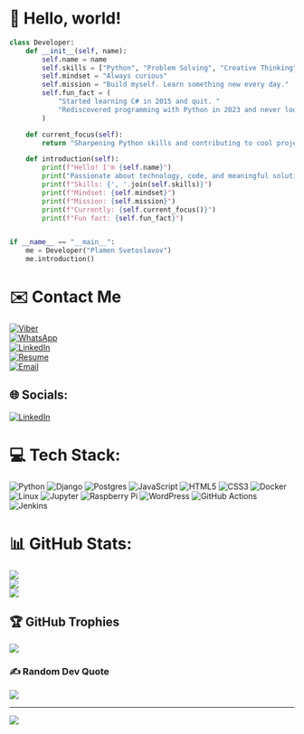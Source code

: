 # 👋 Hello, world!

```python
class Developer:
    def __init__(self, name):
        self.name = name
        self.skills = ["Python", "Problem Solving", "Creative Thinking", "Continuous Learning"]
        self.mindset = "Always curious"
        self.mission = "Build myself. Learn something new every day."
        self.fun_fact = (
            "Started learning C# in 2015 and quit. "
            "Rediscovered programming with Python in 2023 and never looked back!"
        )

    def current_focus(self):
        return "Sharpening Python skills and contributing to cool projects."

    def introduction(self):
        print(f"Hello! I'm {self.name}")
        print("Passionate about technology, code, and meaningful solutions.")
        print(f"Skills: {', '.join(self.skills)}")
        print(f"Mindset: {self.mindset}")
        print(f"Mission: {self.mission}")
        print(f"Currently: {self.current_focus()}")
        print(f"Fun fact: {self.fun_fact}")


if __name__ == "__main__":
    me = Developer("Plamen Svetoslavov")
    me.introduction()
```

# ✉️ Contact Me

[![Viber](https://img.shields.io/badge/Viber-7360F2?style=for-the-badge&logo=viber&logoColor=white)](viber://chat?number=%2B359883427273)  
[![WhatsApp](https://img.shields.io/badge/WhatsApp-25D366?style=for-the-badge&logo=whatsapp&logoColor=white)](https://wa.me/359883427273)  
[![LinkedIn](https://img.shields.io/badge/LinkedIn-%230077B5.svg?style=for-the-badge&logo=linkedin&logoColor=white)](https://www.linkedin.com/in/plamen-svetoslavov/)  
[![Resume](https://img.shields.io/badge/Resume-FF6F61?style=for-the-badge&logo=read-the-docs&logoColor=white)](https://plamensve.github.io/ai_cyberPunk/)  
[![Email](https://img.shields.io/badge/Email-D14836?style=for-the-badge&logo=gmail&logoColor=white)](mailto:svetoslavov.dev@gmail.com)



## 🌐 Socials:
[![LinkedIn](https://img.shields.io/badge/LinkedIn-%230077B5.svg?logo=linkedin&logoColor=white)](https://linkedin.com/in/plamen-svetoslavov-฿-66659a148) 

# 💻 Tech Stack:
![Python](https://img.shields.io/badge/python-3670A0?style=for-the-badge&logo=python&logoColor=ffdd54) 
![Django](https://img.shields.io/badge/django-%23092E20.svg?style=for-the-badge&logo=django&logoColor=white) 
![Postgres](https://img.shields.io/badge/postgres-%23316192.svg?style=for-the-badge&logo=postgresql&logoColor=white) 
![JavaScript](https://img.shields.io/badge/javascript-%23323330.svg?style=for-the-badge&logo=javascript&logoColor=%23F7DF1E)
![HTML5](https://img.shields.io/badge/html5-%23E34F26.svg?style=for-the-badge&logo=html5&logoColor=white) 
![CSS3](https://img.shields.io/badge/css3-%231572B6.svg?style=for-the-badge&logo=css3&logoColor=white) 
![Docker](https://img.shields.io/badge/docker-%230db7ed.svg?style=for-the-badge&logo=docker&logoColor=white)
![Linux](https://img.shields.io/badge/Linux-FCC624?style=for-the-badge&logo=linux&logoColor=black) 
![Jupyter](https://img.shields.io/badge/Jupyter-%23FA0F00.svg?style=for-the-badge&logo=jupyter&logoColor=white)
![Raspberry Pi](https://img.shields.io/badge/RaspberryPi-A22846?style=for-the-badge&logo=raspberry-pi&logoColor=white)
![WordPress](https://img.shields.io/badge/WordPress-%23117AC9.svg?style=for-the-badge&logo=WordPress&logoColor=white)
![GitHub Actions](https://img.shields.io/badge/GitHub%20Actions-%232671E5.svg?style=for-the-badge&logo=githubactions&logoColor=white)
![Jenkins](https://img.shields.io/badge/Jenkins-%23D24939.svg?style=for-the-badge&logo=Jenkins&logoColor=white)



# 📊 GitHub Stats:
![](https://github-readme-stats.vercel.app/api?username=plamensve&theme=dark&hide_border=false&include_all_commits=false&count_private=false)<br/>
![](https://github-readme-streak-stats.herokuapp.com/?user=plamensve&theme=dark&hide_border=false)<br/>
![](https://github-readme-stats.vercel.app/api/top-langs/?username=plamensve&theme=dark&hide_border=false&include_all_commits=false&count_private=false&layout=compact)

## 🏆 GitHub Trophies
![](https://github-profile-trophy.vercel.app/?username=plamensve&theme=radical&no-frame=false&no-bg=true&margin-w=4)

### ✍️ Random Dev Quote
![](https://quotes-github-readme.vercel.app/api?type=horizontal&theme=radical)

---
[![](https://visitcount.itsvg.in/api?id=plamensve&icon=0&color=1)](https://visitcount.itsvg.in)

<!-- Proudly created with GPRM ( https://gprm.itsvg.in ) -->


